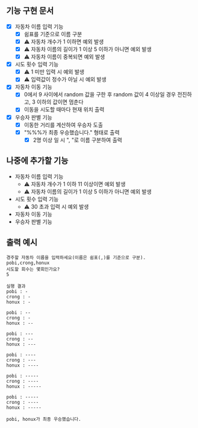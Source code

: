 ## 기능 구현 문서

- [x] 자동차 이름 입력 기능
  - [x] 쉼표를 기준으로 이름 구분
  - [x] ⚠️ 자동차 개수가 1 이하면 예외 발생
  - [x] ⚠️ 자동차 이름의 길이가 1 이상 5 이하가 아니면 예외 발생
  - [x] ⚠️ 자동차 이름이 중복되면 예외 발생
- [x] 시도 횟수 입력 기능
  - [x] ⚠️ 1 미만 입력 시 예외 발생
  - [x] ⚠️ 입력값이 정수가 아닐 시 예외 발생
- [x] 자동차 이동 기능
  - [x] 0에서 9 사이에서 random 값을 구한 후 random 값이 4 이상일 경우 전진하고, 3 이하의 값이면 멈춘다
  - [x] 이동을 시도할 때마다 현재 위치 출력
- [x] 우승자 판별 기능
  - [x] 이동한 거리를 계산하여 우승자 도출
  - [x] "%%%가 최종 우승했습니다." 형태로 출력
    - [x] 2명 이상 일 시 ", "로 이름 구분하여 출력

## 나중에 추가할 기능
- 자동차 이름 입력 기능
  - ⚠️ 자동차 개수가 1 이하 11 이상이면 예외 발생
  - ⚠️ 자동차 이름의 길이가 1 이상 5 이하가 아니면 예외 발생
- 시도 횟수 입력 기능
  - ⚠️ 30 초과 입력 시 예외 발생
- 자동차 이동 기능
- 우승자 판별 기능

## 출력 예시
```
경주할 자동차 이름을 입력하세요(이름은 쉼표(,)를 기준으로 구분).
pobi,crong,honux
시도할 회수는 몇회인가요?
5

실행 결과
pobi : -
crong : -
honux : -

pobi : --
crong : -
honux : --

pobi : ---
crong : --
honux : ---

pobi : ----
crong : ---
honux : ----

pobi : -----
crong : ----
honux : -----

pobi : -----
crong : ----
honux : -----

pobi, honux가 최종 우승했습니다.
```